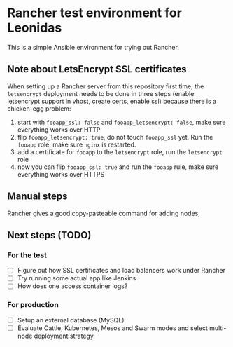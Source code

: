 # Rancher test environment for Leonidas

This is a simple Ansible environment for trying out Rancher.

## Note about LetsEncrypt SSL certificates

When setting up a Rancher server from this repository first time, the `letsencrypt` deployment needs to be done in three steps (enable letsencrypt support in vhost, create certs, enable ssl) because there is a chicken-egg problem:

1. start with `fooapp_ssl: false` and `fooapp_letsencrypt: false`, make sure everything works over HTTP
2. flip `fooapp_letsencrypt: true`, do not touch `fooapp_ssl` yet. Run the `fooapp` role, make sure `nginx` is restarted.
3. add a certificate for `fooapp` to the `letsencrypt` role, run the `letsencrypt` role
4. now you can flip `fooapp_ssl: true` and run the `fooapp` rule, make sure everything works over HTTPS

## Manual steps

Rancher gives a good copy-pasteable command for adding nodes,

## Next steps (TODO)

### For the test

- [ ] Figure out how SSL certificates and load balancers work under Rancher
- [ ] Try running some actual app like Jenkins
- [ ] How does one access container logs?

### For production

- [ ] Setup an external database (MySQL)
- [ ] Evaluate Cattle, Kubernetes, Mesos and Swarm modes and select multi-node deployment strategy
